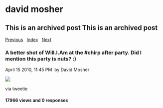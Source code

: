 # david mosher

## This is an archived post This is an archived post

[Previous](../../../posts/2010/04/extreme-close-up-hes-3-feet-away-william-chir.html)
  [Index](../../../index-2.html)  
[Next](../../../posts/2010/04/william-at-chirp-this-party-is-nuts.html)

### A better shot of Will.I.Am at the \#chirp after party. Did I mention this party is nuts? :)

April 15 2010, 11:45 PM  by David Mosher

![](../../../image/2010/04/8130102-image.jpg)

via tweetie

#### 17966 views and 0 responses

